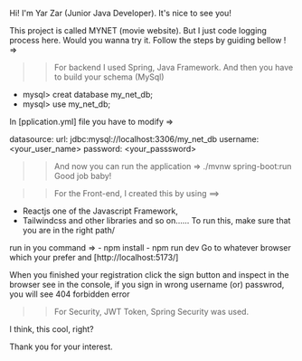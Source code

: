 Hi! I'm Yar Zar (Junior Java Developer). It's nice to see you!

This project is called MYNET (movie website). But I just code logging process here. Would you wanna try it. Follow the steps by guiding bellow ! =>

>> For backend I used Spring, Java Framework. And then you have to build your schema (MySql)

   - mysql> creat database my_net_db;
   - mysql> use my_net_db;

   In [pplication.yml] file you have to modify => 
   
   datasource:
    url: jdbc:mysql://localhost:3306/my_net_db
    username: <your_user_name>
    password: <your_passsword>

>> And now you can run the application => ./mvnw spring-boot:run             Good job baby!

>> For the Front-end, I created this by using ==>
   - Reactjs one of the Javascript Framework,
   - Tailwindcss and other libraries and so on......
   To run this, make sure that you are in the right path/

   run in you command => - npm install
                         - npm run dev 
   Go to whatever browser which your prefer and [http://localhost:5173/]

   When you finished your registration click the sign button and inspect in the browser see in the console,
   if you sign in wrong username (or) passwrod, you will see 404 forbidden error

>> For Security, JWT Token, Spring Security was used.

I think, this cool, right? 

Thank you for your interest.
